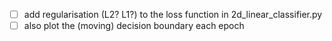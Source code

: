 - [ ] add regularisation (L2? L1?) to the loss function in 2d_linear_classifier.py
- [ ] also plot the (moving) decision boundary each epoch
